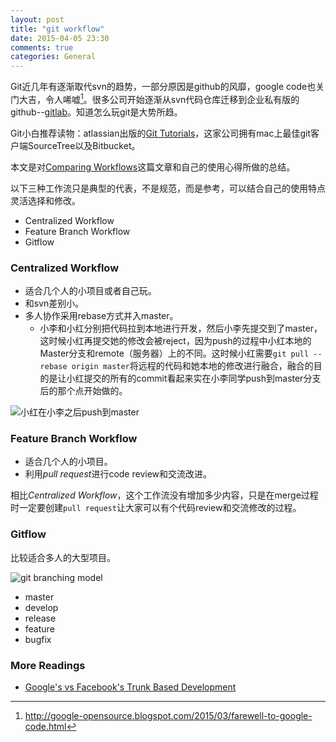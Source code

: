 ```yaml
---
layout: post
title: "git workflow"
date: 2015-04-05 23:30
comments: true
categories: General
---
```


Git近几年有逐渐取代svn的趋势，一部分原因是github的风靡，google code也关门大吉，令人唏嘘[^1]。很多公司开始逐渐从svn代码仓库迁移到企业私有版的github--[gitlab](https://gitlab.com/)。知道怎么玩git是大势所趋。

Git小白推荐读物：atlassian出版的[Git Tutorials](https://www.atlassian.com/git/tutorials)，这家公司拥有mac上最佳git客户端SourceTree以及Bitbucket。

本文是对[Comparing Workflows](https://www.atlassian.com/git/tutorials/comparing-workflows)这篇文章和自己的使用心得所做的总结。

以下三种工作流只是典型的代表，不是规范，而是参考，可以结合自己的使用特点灵活选择和修改。

- Centralized Workflow
- Feature Branch Workflow
- Gitflow

<!--more-->

### Centralized Workflow

- 适合几个人的小项目或者自己玩。
- 和svn差别小。
- 多人协作采用rebase方式并入master。
    - 小李和小红分别把代码拉到本地进行开发，然后小李先提交到了master，这时候小红再提交她的修改会被reject，因为push的过程中小红本地的Master分支和remote（服务器）上的不同。这时候小红需要`git pull --rebase origin master`将远程的代码和她本地的修改进行融合，融合的目的是让小红提交的所有的commit看起来实在小李同学push到master分支后的那个点开始做的。

![小红在小李之后push到master](https://www.atlassian.com/git/images/tutorials/collaborating/comparing-workflows/centralized-workflow/11.svg)

### Feature Branch Workflow

- 适合几个人的小项目。
- 利用*pull request*进行code review和交流改进。

相比*Centralized Workflow*，这个工作流没有增加多少内容，只是在merge过程时一定要创建`pull request`让大家可以有个代码review和交流修改的过程。

### Gitflow

比较适合多人的大型项目。

![git branching model](http://nvie.com/img/git-model@2x.png "git branching model")

- master
- develop
- release
- feature
- bugfix

<!-- 一个例子是线上生产稳定的跑着1.2版本（master分支），开发和测试主要活跃在develop分支，产品路线图中计划的下个月的1.3版本的发布是develop的一个release分支。在1.3版本中总共加入了3个feature和5个bugfix，总共由4个人负责代码开发。-->

<!--2个主要分支：master和develop。master分支对应生产环境跑的代码，很像rpm包的`current channel`；develop对应的就是rpm发布的`test channel`，feature和release在完成后都会并入到develop分支。-->

### More Readings 

- [Google's vs Facebook's Trunk Based Development](http://paulhammant.com/2014/01/08/googles-vs-facebooks-trunk-based-development/)


[^1]: http://google-opensource.blogspot.com/2015/03/farewell-to-google-code.html